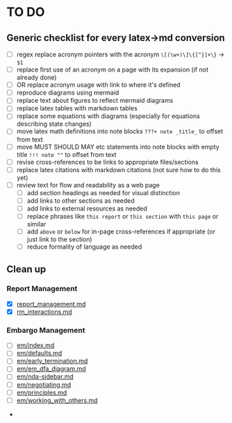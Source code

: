 # TO DO

## Generic checklist for every latex->md conversion

- [ ] regex replace acronym pointers with the acronym `\[(\w+)\]\{[^}]+\}` -> `$1`
- [ ] replace first use of an acronym on a page with its expansion (if not already done)
- [ ] OR replace acronym usage with link to where it's defined
- [ ] reproduce diagrams using mermaid
- [ ] replace text about figures to reflect mermaid diagrams
- [ ] replace latex tables with markdown tables
- [ ] replace some equations with diagrams (especially for equations describing state changes)
- [ ] move latex math definitions into note blocks `???+ note _title_` to offset from text
- [ ] move MUST SHOULD MAY etc statements into note blocks with empty title `!!! note ""` to offset from text
- [ ] revise cross-references to be links to appropriate files/sections
- [ ] replace latex citations with markdown citations (not sure how to do this yet)
- [ ] review text for flow and readability as a web page
  - [ ] add section headings as needed for visual distinction
  - [ ] add links to other sections as needed
  - [ ] add links to external resources as needed
  - [ ] replace phrases like `this report` or `this section` with `this page` or similar
  - [ ] add `above` or `below` for in-page cross-references if appropriate (or just link to the section)
  - [ ] reduce formality of language as needed

## Clean up

### Report Management
- [x] [report_management.md](./rm/index.md)
- [x] [rm_interactions.md](./rm/rm_interactions.md)

### Embargo Management
- [ ] [em/index.md](./em/index.md)
- [ ] [em/defaults.md](./em/defaults.md)
- [ ] [em/early_termination.md](./em/early_termination.md)
- [ ] [em/em_dfa_diagram.md](./em/em_dfa_diagram.md)
- [ ] [em/nda-sidebar.md](./em/nda-sidebar.md)
- [ ] [em/negotiating.md](./em/negotiating.md)
- [ ] [em/principles.md](./em/principles.md)
- [ ] [em/working_with_others.md](./em/working_with_others.md)
- 
